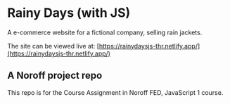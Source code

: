 # Rainy Days (with JS)

A e-commerce website for a fictional company, selling rain jackets.

The site can be viewed live at: [https://rainydaysjs-thr.netlify.app/](https://rainydaysjs-thr.netlify.app/)

## A Noroff project repo

This repo is for the Course Assignment in Noroff FED, JavaScript 1 course.
